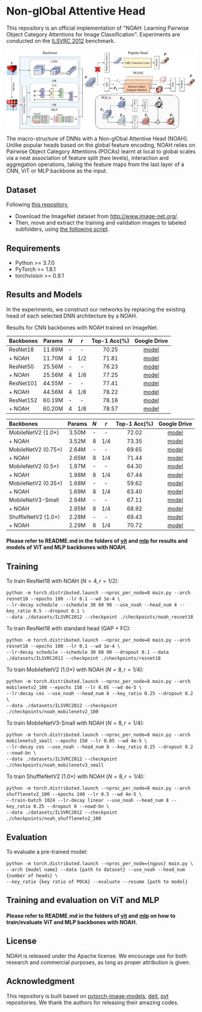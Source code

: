 # Non-glObal Attentive Head

This repository is an official implementation of "NOAH: Learning Pairwise Object Category Attentions for Image Classification". Experiments are conducted on the [ILSVRC 2012](http://www.image-net.org) benchmark.

<p align="center"><img src="fig/Fig_Overall_Architecture.jpg" width="1000" /></p>
The macro-structure of DNNs with a Non-glObal Attentive Head (NOAH). Unlike popular heads based on the global feature encoding, NOAH relies on Pairwise Object Category Attentions (POCAs) learnt at local to global scales via a neat association of feature split (two levels), interaction and aggregation operations, taking the feature maps from the last layer of a CNN, ViT or MLP backbone as the input.

## Dataset

Following [this repository](https://github.com/pytorch/examples/tree/master/imagenet#requirements),

- Download the ImageNet dataset from http://www.image-net.org/.
- Then, move and extract the training and validation images to labeled subfolders, using [the following script](https://github.com/pytorch/examples/blob/main/imagenet/extract_ILSVRC.sh).

## Requirements

- Python >= 3.7.0
- PyTorch >= 1.8.1
- torchvision >= 0.9.1

## Results and Models

In the experiments, we construct our networks by replacing the existing head of each selected DNN architecture by a NOAH.

Results for CNN backbones with NOAH trained on ImageNet.

| Backbones | Params | $N$ | $r$ | Top-1 Acc(%) | Google Drive                                                                                |
|:--------- |:------:|:---:|:---:|:------------:|:-------------------------------------------------------------------------------------------:|
| ResNet18  | 11.69M | -   | -   | 70.25        | [model](https://drive.google.com/file/d/1K5i2HM4o1wQPyv64GXAkEKSQAOEiOKjJ/view?usp=sharing) |
| + NOAH    | 11.70M | 4   | 1/2 | 71.81        | [model](https://drive.google.com/file/d/1G1FWERwP-bRp7-ykqSk0yfSOKSnkXNPm/view?usp=sharing) |
| ResNet50  | 25.56M | -   | -   | 76.23        | [model](https://drive.google.com/file/d/1c1S174i96QAkeWeX422ydQFFCl0jb92c/view?usp=sharing) |
| + NOAH    | 25.56M | 4   | 1/8 | 77.25        | [model](https://drive.google.com/file/d/1DmPnel6Rai3KLIREwx2eAkyj-YM1gvj2/view?usp=sharing) |
| ResNet101 | 44.55M | -   | -   | 77.41        | [model](https://drive.google.com/file/d/1Ix4YfZU8Cuh6ZJ0NmdtDWI04Hcg_MR7l/view?usp=sharing) |
| + NOAH    | 44.56M | 4   | 1/8 | 78.22        | [model](https://drive.google.com/file/d/1UlL7uOhQOQiqSGg5m1jHBaI7PiN49VTU/view?usp=sharing) |
| ResNet152 | 60.19M | -   | -   | 78.16        | [model](https://drive.google.com/file/d/1y1AUkHRiR-bjiJ-SMA_YIaaiaosvAvCe/view?usp=sharing) |
| + NOAH    | 60.20M | 4   | 1/8 | 78.57        | [model](https://drive.google.com/file/d/15-If0bsZOE8wogItrkbopIh02amuhVio/view?usp=sharing) |

| Backbones           | Params | $N$ | $r$ | Top-1 Acc(%) | Google Drive                                                                                |
|:------------------- |:------:|:---:|:---:|:------------:|:-------------------------------------------------------------------------------------------:|
| MobileNetV2 (1.0×)  | 3.50M  | -   | -   | 72.02        | [model](https://drive.google.com/file/d/1SyV8gB_1wYKa_LhB8yB7eH8vWVVwEzfG/view?usp=sharing) |
| + NOAH              | 3.52M  | 8   | 1/4 | 73.35        | [model](https://drive.google.com/file/d/1npeyGbDtM978vU14aXy1lbrVD7gOrwyp/view?usp=sharing) |
| MobileNetV2 (0.75×) | 2.64M  | -   | -   | 69.65        | [model](https://drive.google.com/file/d/1QsYwEtpeVDOlhqDNsVZBsynVKjZBmcW7/view?usp=sharing) |
| + NOAH              | 2.65M  | 8   | 1/4 | 71.44        | [model](https://drive.google.com/file/d/1xE-f7kEAo9F2Xvqt8N0f4A736mdneHsE/view?usp=sharing) |
| MobileNetV2 (0.5×)  | 1.97M  | -   | -   | 64.30        | [model](https://drive.google.com/file/d/1Cet7BFh5sgAGXrFJ_0LkTJSVLq0aD__0/view?usp=sharing) |
| + NOAH              | 1.98M  | 8   | 1/4 | 67.44        | [model](https://drive.google.com/file/d/1MTJH8_gsS4p4ONRbkl0hOpQXwUWYwlW8/view?usp=sharing) |
| MobileNetV2 (0.35×) | 1.68M  | -   | -   | 59.62        | [model](https://drive.google.com/file/d/1j9ONdi0riX7UM-UqiZLC5sRdtvd6e3it/view?usp=sharing) |
| + NOAH              | 1.69M  | 8   | 1/4 | 63.40        | [model](https://drive.google.com/file/d/1MJmROWDA_xWv6M2-swl16WMa4jYdRxMJ/view?usp=sharing) |
| MobileNetV3-Small   | 2.94M  | -   | -   | 67.11        | [model](https://drive.google.com/file/d/1pnHomFwpOvh935uvxdvKfWo0Nix-nPJH/view?usp=sharing) |
| + NOAH              | 2.95M  | 8   | 1/4 | 68.92        | [model](https://drive.google.com/file/d/1uFOV7Qa_IjY6clW6av0Nj4i0H87evobJ/view?usp=sharing) |
| ShuffleNetV2 (1.0×) | 2.28M  | -   | -   | 69.43        | [model](https://drive.google.com/file/d/1Sa5jkeotyYkL1QXRcxhSLwaJ0Oq8i1O2/view?usp=sharing) |
| + NOAH              | 2.29M  | 8   | 1/4 | 70.72        | [model](https://drive.google.com/file/d/1F1iSWcaqDvLy32pCBnUAHsXvNufudawL/view?usp=sharing) |

#### Please refer to README.md in the folders of [vit](vit) and [mlp](mlp) for results and models of ViT and MLP backbones with NOAH.

## Training

To train ResNet18 with NOAH $(N=4, r=1/2)$:

```shell
python -m torch.distributed.launch --nproc_per_node=8 main.py --arch resnet18 --epochs 100 --lr 0.1 --wd 1e-4 \
--lr-decay schedule --schedule 30 60 90 --use_noah --head_num 4 --key_ratio 0.5 --dropout 0.1 \
--data ./datasets/ILSVRC2012 --checkpoint ./checkpoints/noah_resnet18 
```

To train ResNet18 with standard head (GAP + FC):

```shell
python -m torch.distributed.launch --nproc_per_node=8 main.py --arch resnet18 --epochs 100 --lr 0.1 --wd 1e-4 \
--lr-decay schedule --schedule 30 60 90 --dropout 0.1 --data ./datasets/ILSVRC2012 --checkpoint ./checkpoints/resnet18 
```

To train MobileNetV2 (1.0×) with NOAH $(N=8, r=1/4)$:

```shell
python -m torch.distributed.launch --nproc_per_node=8 main.py --arch mobilenetv2_100 --epochs 150 --lr 0.05 --wd 4e-5 \
--lr-decay cos --use_noah --head_num 8 --key_ratio 0.25 --dropout 0.2 \
--data ./datasets/ILSVRC2012 --checkpoint ./checkpoints/noah_mobilenetv2_100
```

To train MobileNetV3-Small with NOAH $(N=8, r=1/4)$:

```shell
python -m torch.distributed.launch --nproc_per_node=8 main.py --arch mobilenetv3_small --epochs 150 --lr 0.05 --wd 4e-5 \
--lr-decay cos --use_noah --head_num 8 --key_ratio 0.25 --dropout 0.2  --nowd-bn \
--data ./datasets/ILSVRC2012 --checkpoint ./checkpoints/noah_mobilenetv3_small
```

To train ShuffleNetV2 (1.0×) with NOAH $(N=8, r=1/4)$:

```shell
python -m torch.distributed.launch --nproc_per_node=8 main.py --arch shufflenetv2_100 --epochs 240 --lr 0.5 --wd 4e-5 \
--train-batch 1024 --lr-decay linear --use_noah --head_num 8 --key_ratio 0.25 --dropout 0 --nowd-bn \
--data ./datasets/ILSVRC2012 --checkpoint ./checkpoints/noah_shufflenetv2_100
```

## Evaluation

To evaluate a pre-trained model:

```shell
python -m torch.distributed.launch --nproc_per_node={ngpus} main.py \
--arch {model name} --data {path to dataset} --use_noah --head_num {number of heads} \
--key_ratio {key ratio of POCA} --evaluate --resume {path to model}
```

## Training and evaluation on ViT and MLP

#### Please refer to README.md in the folders of [vit](vit) and [mlp](mlp) on how to train/evaluate ViT and MLP backbones with NOAH.

## License

NOAH is released under the Apache license. We encourage use for both research and commercial purposes, as long as proper attribution is given.

## Acknowledgment

This repository is built based on [pytorch-image-models](https://github.com/huggingface/pytorch-image-models), [deit](https://github.com/facebookresearch/deit), [pvt](https://github.com/whai362/PVT) repositories. We thank the authors for releasing their amazing codes.
